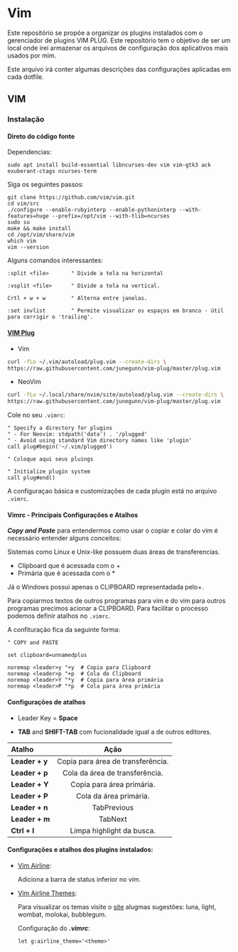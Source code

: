 # Vim

Este repositório se propõe a organizar os plugins instalados com o gerenciador de
plugins VIM PLUG.
Este repositório tem o objetivo de ser um local onde irei armazenar os arquivos de configuração dos aplicativos mais usados por mim.

Este arquivo irá conter algumas descrições das configurações aplicadas em cada dotfile.

## VIM

### Instalação

#### Direto do código fonte

Dependencias:

	sudo apt install build-essential libncurses-dev vim vim-gtk3 ack exuberant-ctags ncurses-term

Siga os seguintes passos:

	git clone https://github.com/vim/vim.git
	cd vim/src
	./configure --enable-rubyinterp --enable-pythoninterp --with-features=huge --prefix=/opt/vim --with-tlib=ncurses
	sudo su
	make && make install
	cd /opt/vim/share/vim
	which vim
	vim --version

Alguns comandos interessantes:

	:split <file>		" Divide a tela na horizontal

	:vsplit <file>		" Divide a tela na vertical.

	Crtl + w + w		" Alterna entre janelas.

	:set invlist 		" Permite visualizar os espaços em branco - útil para corrigir o 'trailing'.


#### [VIM Plug](https://github.com/junegunn/vim-plug)

- Vim
```zsh
curl -fLo ~/.vim/autoload/plug.vim --create-dirs \
https://raw.githubusercontent.com/junegunn/vim-plug/master/plug.vim
```
- NeoVim
```zsh
curl -fLo ~/.local/share/nvim/site/autoload/plug.vim --create-dirs \
https://raw.githubusercontent.com/junegunn/vim-plug/master/plug.vim
```

Cole no seu ```.vimrc```:

```vim
" Specify a directory for plugins
" - For Neovim: stdpath('data') . '/plugged'
" - Avoid using standard Vim directory names like 'plugin'
call plug#begin('~/.vim/plugged')

" Coloque aqui seus pluings

" Initialize plugin system
call plug#end()
```
A configuraçao básica e customizações de cada plugin está no arquivo ```.vimrc```.

#### Vimrc - Principais Configurações e Atalhos

***Copy and Paste*** para entendermos como usar o copiar e colar do vim é necessário entender alguns conceitos:

Sistemas como Linux e Unix-like possuem duas áreas de transferencias.

- Clipboard que é acessada com o +
- Primária que é acessada com o *

Já o Windows possui apenas o CLIPBOARD representadada pelo+.

Para copiarmos textos de outros programas para vim e do vim para outros programas precimos acionar a CLIPBOARD.
Para facilitar o processo podemos definir atalhos no ```.vimrc```.

A confituração fica da seguinte forma:

```vim
" COPY and PASTE

set clipboard=unnamedplus

noremap <leader>y "+y  # Copia para Clipboard
noremap <leader>p "+p  # Cola do Clipboard
noremap <leader>Y "*y  # Copia para área primária
noremap <leader>P "*p  # Cola para área primária
```
#### Configurações de atalhos

- Leader Key = **Space**

- **TAB** and **SHIFT-TAB** com fucionalidade igual a de outros editores.


Atalho | Ação
:--------|:------:|
**Leader + y** | Copia para área de transferência.
**Leader + p** | Cola da área de transferência.
**Leader + Y** | Copia para área primária.
**Leader + P** | Cola da área primária.
**Leader + n** | TabPrevious
**Leader + m** | TabNext
**Ctrl + l**   | Limpa highlight da busca.


#### Configurações e atalhos dos plugins instalados:


- [Vim Airline](https://vimawesome.com/plugin/vim-airline-superman):

    Adiciona a barra de status inferior no vim.

- [Vim Airline Themes](https://vimawesome.com/plugin/vim-airline-themes):

    Para visualizar os temas visite o [site](https://github.com/vim-airline/vim-airline/wiki/Screenshots) alugmas sugestões: luna, light, wombat, molokai, bubblegum.

    Configuração  do ***.vimrc***:

    ```vim
    let g:airline_theme='<theme>'
    ```

